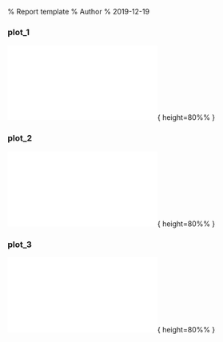 % Report template 
% Author
% 2019-12-19

### plot_1

![](./temp/figure_0.pdf){ height=80%% }

### plot_2

![](./temp/figure_1.pdf){ height=80%% }

### plot_3

![](./temp/figure_2.pdf){ height=80%% }

